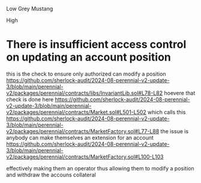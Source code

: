 Low Grey Mustang

High

# There is insufficient access control on updating an account position

this is the check to ensure only authorized can modify a position
https://github.com/sherlock-audit/2024-08-perennial-v2-update-3/blob/main/perennial-v2/packages/perennial/contracts/libs/InvariantLib.sol#L78-L82
hoevere that check is done here 
https://github.com/sherlock-audit/2024-08-perennial-v2-update-3/blob/main/perennial-v2/packages/perennial/contracts/Market.sol#L501-L502
which calls this 
https://github.com/sherlock-audit/2024-08-perennial-v2-update-3/blob/main/perennial-v2/packages/perennial/contracts/MarketFactory.sol#L77-L88
the issue is anybody can make themselves an extension for an account
https://github.com/sherlock-audit/2024-08-perennial-v2-update-3/blob/main/perennial-v2/packages/perennial/contracts/MarketFactory.sol#L100-L103

effectively making them an operator thus allowing them to modify a position and withdraw the accouns collateral 